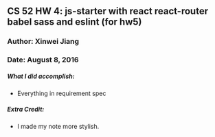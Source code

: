 ## CS 52 HW 4: js-starter with react react-router babel sass and eslint (for hw5)
### Author: Xinwei Jiang
### Date: August 8, 2016


##### What I did accomplish:
- Everything in requirement spec


##### Extra Credit:
- I made my note more stylish.
